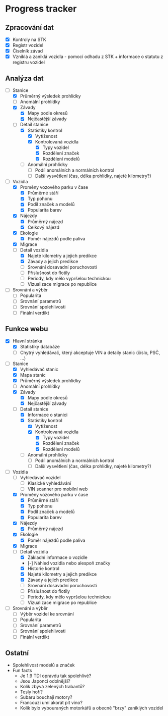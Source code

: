 # Progress tracker

## Zpracování dat

- [x] Kontroly na STK
- [x] Registr vozidel
- [x] Číselník závad
- [x] Vzniklá a zaniklá vozidla - pomocí odhadu z STK + informace o statutu z registru vozidel

## Analýza dat

- [ ] Stanice
  - [x] Průměrný výsledek prohlídky
  - [ ] Anomální prohlídky
  - [x] Závady
    - [x] Mapy podle okresů
    - [x] Nejčastější závady
  - [ ] Detail stanice
    - [x] Statistiky kontrol
      - [x] Vytíženost
      - [x] Kontrolovaná vozidla
        - [x] Typy vozidel
        - [x] Rozdělení značek
        - [x] Rozdělení modelů
    - [ ] Anomální prohlídky
      - [ ] Podíl anomálních a normálních kontrol
      - [ ] Další vysvětlení (čas, délka prohlídky, najeté kilometry?)
- [ ] Vozidla
  - [x] Proměny vozového parku v čase
    - [x] Průměrné stáří
    - [x] Typ pohonu
    - [x] Podíl značek a modelů
    - [x] Popularita barev
  - [x] Nájezdy
    - [x] Průměrný nájezd
    - [x] Celkový nájezd
  - [x] Ekologie
    - [x] Poměr nájezdů podle paliva
  - [x] Migrace
  - [ ] Detail vozidla
    - [x] Najeté kilometry a jejich predikce
    - [x] Závady a jejich predikce
    - [ ] Srovnání dosavadní poruchovosti
    - [ ] Příslušnost do flotily
    - [ ] Periody, kdy mělo vypršelou technickou
    - [ ] Vizualizace migrace po republice
- [ ] Srovnání a výběr
  - [ ] Popularita
  - [ ] Srovnání parametrů
  - [ ] Srovnání spolehlivosti
  - [ ] Finální verdikt

## Funkce webu

- [x] Hlavní stránka
  - [x] Statistiky databáze
  - [ ] Chytrý vyhledávač, který akceptuje VIN a detaily stanic (číslo, PSČ, ...)
- [ ] Stanice
  - [x] Vyhledávač stanic
  - [x] Mapa stanic
  - [x] Průměrný výsledek prohlídky
  - [ ] Anomální prohlídky
  - [x] Závady
    - [x] Mapy podle okresů
    - [x] Nejčastější závady
  - [ ] Detail stanice
    - [x] Informace o stanici
    - [x] Statistiky kontrol
      - [x] Vytíženost
      - [x] Kontrolovaná vozidla
        - [x] Typy vozidel
        - [x] Rozdělení značek
        - [x] Rozdělení modelů
    - [ ] Anomální prohlídky
      - [ ] Podíl anomálních a normálních kontrol
      - [ ] Další vysvětlení (čas, délka prohlídky, najeté kilometry?)
- [ ] Vozidla
  - [ ] Vyhledávač vozidel
    - [ ] Klasické vyhledávání
    - [ ] VIN scanner pro mobilní web
  - [x] Proměny vozového parku v čase
    - [x] Průměrné stáří
    - [x] Typ pohonu
    - [x] Podíl značek a modelů
    - [x] Popularita barev
  - [x] Nájezdy
    - [x] Průměrný nájezd
  - [x] Ekologie
    - [x] Poměr nájezdů podle paliva
  - [x] Migrace
  - [ ] Detail vozidla
    - [x] Základní informace o vozidle
    - [-] Náhled vozidla nebo alespoň značky
    - [x] Historie kontrol
    - [x] Najeté kilometry a jejich predikce
    - [x] Závady a jejich predikce
    - [ ] Srovnání dosavadní poruchovosti
    - [ ] Příslušnost do flotily
    - [ ] Periody, kdy mělo vypršelou technickou
    - [ ] Vizualizace migrace po republice
- [ ] Srovnání a výběr
  - [ ] Výběr vozidel ke srovnání
  - [ ] Popularita
  - [ ] Srovnání parametrů
  - [ ] Srovnání spolehlivosti
  - [ ] Finální verdikt

## Ostatní

- Spolehlivost modelů a značek
- Fun facts
  - Je 1.9 TDI opravdu tak spolehlivé?
  - Jsou Japonci odolnější?
  - Kolik zbývá zelených trabantů?
  - Tesly hoří?
  - Subaru bouchají motory?
  - Francouzi umí akorát pít víno?
  - Kolik bylo vybouraných motorkářů a obecně "brzy" zaniklých vozidel
